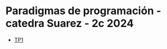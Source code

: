 # Paradigmas de programación - catedra Suarez - 2c 2024
- [TP1](https://github.com/AtuelFullana/Algo3/tree/main/Tp1)
